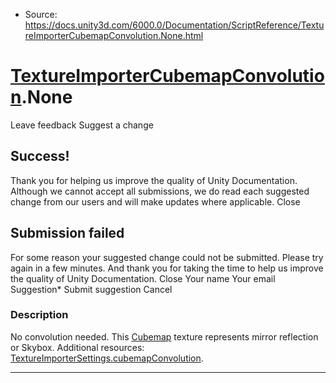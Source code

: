 * Source: https://docs.unity3d.com/6000.0/Documentation/ScriptReference/TextureImporterCubemapConvolution.None.html

#  [TextureImporterCubemapConvolution](https://docs.unity3d.com/6000.0/Documentation/ScriptReference/TextureImporterCubemapConvolution.html).None
Leave feedback
Suggest a change
## Success!
Thank you for helping us improve the quality of Unity Documentation. Although we cannot accept all submissions, we do read each suggested change from our users and will make updates where applicable.
Close
## Submission failed
For some reason your suggested change could not be submitted. Please <a>try again</a> in a few minutes. And thank you for taking the time to help us improve the quality of Unity Documentation.
Close
Your name Your email Suggestion* Submit suggestion
Cancel
### Description
No convolution needed. This [Cubemap](https://docs.unity3d.com/6000.0/Documentation/ScriptReference/Cubemap.html) texture represents mirror reflection or Skybox.
Additional resources: [TextureImporterSettings.cubemapConvolution](https://docs.unity3d.com/6000.0/Documentation/ScriptReference/TextureImporterSettings-cubemapConvolution.html).
* * *
